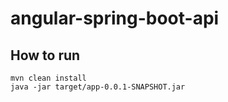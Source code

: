 # angular-spring-boot-api

## How to run

```shell script
mvn clean install
java -jar target/app-0.0.1-SNAPSHOT.jar
```
